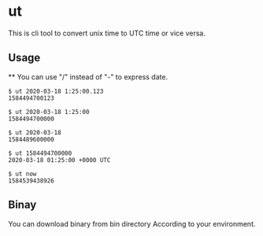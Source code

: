# ut
This is cli tool to convert unix time to UTC time or vice versa.

## Usage
** You can use "/" instead of "-" to express date.
```
$ ut 2020-03-18 1:25:00.123
1584494700123

$ ut 2020-03-18 1:25:00
1584494700000

$ ut 2020-03-18
1584489600000

$ ut 1584494700000
2020-03-18 01:25:00 +0000 UTC

$ ut now
1584539438926
```
## Binay
You can download binary from bin directory According to your environment.
